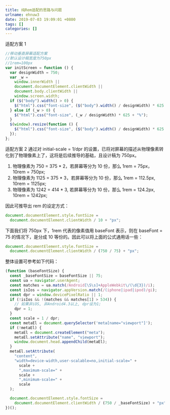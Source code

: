 ```yaml
---
title: 纯Rem适配的思路与问题
urlname: ehnuw3
date: 2019-07-03 19:09:01 +0800
tags: []
categories: []
---
```


适配方案 1

```javascript
//移动垂直屏幕适配方案
//默认设计稿宽度为750px
//1rem=100px
var initScreen = function () {
  var designWidth = 750;
  var _w =
    window.innerWidth ||
    document.documentElement.clientWidth ||
    document.body.clientWidth ||
    window.screen.width;
  if ($("body").width() > 0) {
    $("html").css("font-size", ($("body").width() / designWidth) * 625 + "%");
  } else if (_w > 0) {
    $("html").css("font-size", (_w / designWidth) * 625 + "%");
  }
  $(window).resize(function () {
    $("html").css("font-size", ($("body").width() / designWidth) * 625 + "%");
  });
};
```

适配方案 2
通过对 initial-scale = 1/dpr 的设置，已将对屏幕的描述从物理像素转化到了物理像素上了，这将是后续推导的基础，且设计稿为 750px。

1. 物理像素为 750 = 375 \* 2，若屏幕等分为 10 份，那么 1rem = 75px，10rem = 750px;
1. 物理像素为 1125 = 375 \* 3，若屏幕等分为 10 份，那么 1rem = 112.5px, 10rem = 1125px;
1. 物理像素为 1242 = 414 \* 3, 若屏幕等分为 10 份，那么 1rem = 124.2px, 10rem = 1242px;

因此可推导出 rem 的设定方式：

```javascript
document.documentElement.style.fontSize =
  document.documentElement.clientWidth / 10 + "px";
```

下面我们将 750px 下，1rem 代表的像素值用 baseFont 表示，则在 baseFont = 75 的情况下，是分成 10 等份的。因此可以将上面的公式通用话一些：

```javascript
document.documentElement.style.fontSize =
  document.documentElement.clientWidth / (750 / 75) + "px";
```

整体设置可参考如下代码：

```javascript
(function (baseFontSize) {
  const _baseFontSize = baseFontSize || 75;
  const ua = navigator.userAgent;
  const matches = ua.match(/Android[\S\s]+AppleWebkit\/(\d{3})/i);
  const isIos = navigator.appVersion.match(/(iphone|ipad|ipod)/gi);
  const dpr = window.devicePixelRatio || 1;
  if (!isIos && !(matches && matches[1] > 534)) {
    // 如果非iOS, 非Android4.3以上, dpr设为1;
    dpr = 1;
  }
  const scale = 1 / dpr;
  const metaEl = document.querySelector('meta[name="viewport"]');
  if (!metaEl) {
    metaEl = document.createElement("meta");
    metaEl.setAttribute("name", "viewport");
    window.document.head.appendChild(metaEl);
  }
  metaEl.setAttribute(
    "content",
    "width=device-width,user-scalable=no,initial-scale=" +
      scale +
      ",maximum-scale=" +
      scale +
      ",minimum-scale=" +
      scale
  );

  document.documentElement.style.fontSize =
    document.documentElement.clientWidth / (750 / _baseFontSize) + "px";
})();
```
